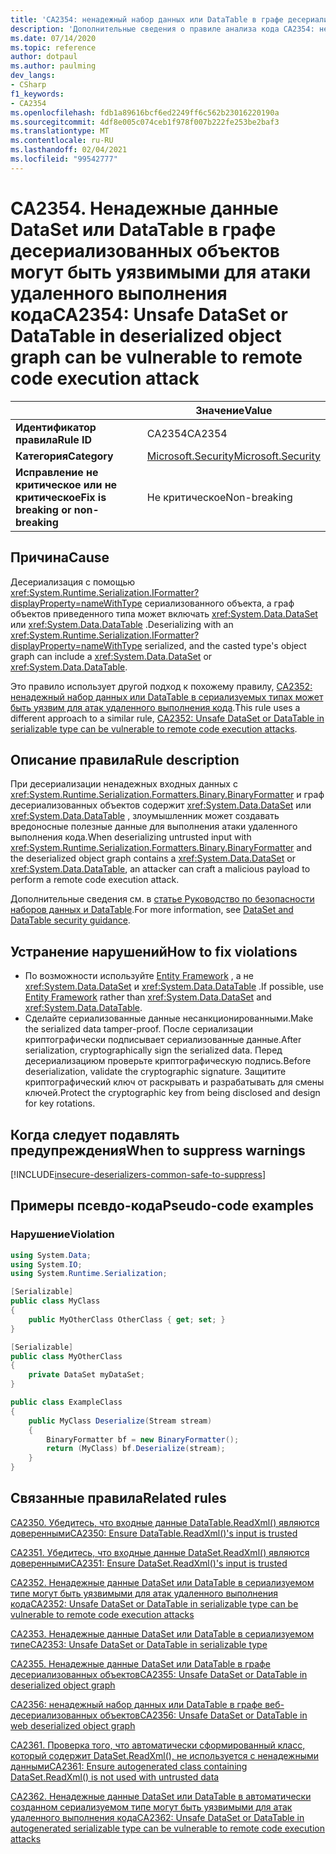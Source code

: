 ```yaml
---
title: 'CA2354: ненадежный набор данных или DataTable в графе десериализованных объектов может быть уязвим для атаки удаленного выполнения кода (анализ кода)'
description: 'Дополнительные сведения о правиле анализа кода CA2354: ненадежный набор данных или DataTable в графе десериализованных объектов может быть уязвим для атаки удаленного выполнения кода.'
ms.date: 07/14/2020
ms.topic: reference
author: dotpaul
ms.author: paulming
dev_langs:
- CSharp
f1_keywords:
- CA2354
ms.openlocfilehash: fdb1a89616bcf6ed2249ff6c562b23016220190a
ms.sourcegitcommit: 4df8e005c074ceb1f978f007b222fe253be2baf3
ms.translationtype: MT
ms.contentlocale: ru-RU
ms.lasthandoff: 02/04/2021
ms.locfileid: "99542777"
---
```

# <a name="ca2354-unsafe-dataset-or-datatable-in-deserialized-object-graph-can-be-vulnerable-to-remote-code-execution-attack"></a><span data-ttu-id="60863-103">CA2354. Ненадежные данные DataSet или DataTable в графе десериализованных объектов могут быть уязвимыми для атаки удаленного выполнения кода</span><span class="sxs-lookup"><span data-stu-id="60863-103">CA2354: Unsafe DataSet or DataTable in deserialized object graph can be vulnerable to remote code execution attack</span></span>

| | <span data-ttu-id="60863-104">Значение</span><span class="sxs-lookup"><span data-stu-id="60863-104">Value</span></span> |
|-|-|
| <span data-ttu-id="60863-105">**Идентификатор правила**</span><span class="sxs-lookup"><span data-stu-id="60863-105">**Rule ID**</span></span> |<span data-ttu-id="60863-106">CA2354</span><span class="sxs-lookup"><span data-stu-id="60863-106">CA2354</span></span>|
| <span data-ttu-id="60863-107">**Категория**</span><span class="sxs-lookup"><span data-stu-id="60863-107">**Category**</span></span> |[<span data-ttu-id="60863-108">Microsoft.Security</span><span class="sxs-lookup"><span data-stu-id="60863-108">Microsoft.Security</span></span>](security-warnings.md)|
| <span data-ttu-id="60863-109">**Исправление не критическое или не критическое**</span><span class="sxs-lookup"><span data-stu-id="60863-109">**Fix is breaking or non-breaking**</span></span> |<span data-ttu-id="60863-110">Не критическое</span><span class="sxs-lookup"><span data-stu-id="60863-110">Non-breaking</span></span>|

## <a name="cause"></a><span data-ttu-id="60863-111">Причина</span><span class="sxs-lookup"><span data-stu-id="60863-111">Cause</span></span>

<span data-ttu-id="60863-112">Десериализация с помощью <xref:System.Runtime.Serialization.IFormatter?displayProperty=nameWithType> сериализованного объекта, а граф объектов приведенного типа может включать <xref:System.Data.DataSet> или <xref:System.Data.DataTable> .</span><span class="sxs-lookup"><span data-stu-id="60863-112">Deserializing with an <xref:System.Runtime.Serialization.IFormatter?displayProperty=nameWithType> serialized, and the casted type's object graph can include a <xref:System.Data.DataSet> or <xref:System.Data.DataTable>.</span></span>

<span data-ttu-id="60863-113">Это правило использует другой подход к похожему правилу, [CA2352: ненадежный набор данных или DataTable в сериализуемых типах может быть уязвим для атак удаленного выполнения кода](ca2352.md).</span><span class="sxs-lookup"><span data-stu-id="60863-113">This rule uses a different approach to a similar rule, [CA2352: Unsafe DataSet or DataTable in serializable type can be vulnerable to remote code execution attacks](ca2352.md).</span></span>

## <a name="rule-description"></a><span data-ttu-id="60863-114">Описание правила</span><span class="sxs-lookup"><span data-stu-id="60863-114">Rule description</span></span>

<span data-ttu-id="60863-115">При десериализации ненадежных входных данных с <xref:System.Runtime.Serialization.Formatters.Binary.BinaryFormatter> и граф десериализованных объектов содержит <xref:System.Data.DataSet> или <xref:System.Data.DataTable> , злоумышленник может создавать вредоносные полезные данные для выполнения атаки удаленного выполнения кода.</span><span class="sxs-lookup"><span data-stu-id="60863-115">When deserializing untrusted input with <xref:System.Runtime.Serialization.Formatters.Binary.BinaryFormatter> and the deserialized object graph contains a <xref:System.Data.DataSet> or <xref:System.Data.DataTable>, an attacker can craft a malicious payload to perform a remote code execution attack.</span></span>

<span data-ttu-id="60863-116">Дополнительные сведения см. в [статье Руководство по безопасности наборов данных и DataTable](../../../framework/data/adonet/dataset-datatable-dataview/security-guidance.md).</span><span class="sxs-lookup"><span data-stu-id="60863-116">For more information, see [DataSet and DataTable security guidance](../../../framework/data/adonet/dataset-datatable-dataview/security-guidance.md).</span></span>

## <a name="how-to-fix-violations"></a><span data-ttu-id="60863-117">Устранение нарушений</span><span class="sxs-lookup"><span data-stu-id="60863-117">How to fix violations</span></span>

- <span data-ttu-id="60863-118">По возможности используйте [Entity Framework](/ef/) , а не <xref:System.Data.DataSet> и <xref:System.Data.DataTable> .</span><span class="sxs-lookup"><span data-stu-id="60863-118">If possible, use [Entity Framework](/ef/) rather than <xref:System.Data.DataSet> and <xref:System.Data.DataTable>.</span></span>
- <span data-ttu-id="60863-119">Сделайте сериализованные данные несанкционированными.</span><span class="sxs-lookup"><span data-stu-id="60863-119">Make the serialized data tamper-proof.</span></span> <span data-ttu-id="60863-120">После сериализации криптографически подписывает сериализованные данные.</span><span class="sxs-lookup"><span data-stu-id="60863-120">After serialization, cryptographically sign the serialized data.</span></span> <span data-ttu-id="60863-121">Перед десериализациюм проверьте криптографическую подпись.</span><span class="sxs-lookup"><span data-stu-id="60863-121">Before deserialization, validate the cryptographic signature.</span></span> <span data-ttu-id="60863-122">Защитите криптографический ключ от раскрывать и разрабатывать для смены ключей.</span><span class="sxs-lookup"><span data-stu-id="60863-122">Protect the cryptographic key from being disclosed and design for key rotations.</span></span>

## <a name="when-to-suppress-warnings"></a><span data-ttu-id="60863-123">Когда следует подавлять предупреждения</span><span class="sxs-lookup"><span data-stu-id="60863-123">When to suppress warnings</span></span>

[!INCLUDE[insecure-deserializers-common-safe-to-suppress](~/includes/code-analysis/insecure-deserializers-common-safe-to-suppress.md)]

## <a name="pseudo-code-examples"></a><span data-ttu-id="60863-124">Примеры псевдо-кода</span><span class="sxs-lookup"><span data-stu-id="60863-124">Pseudo-code examples</span></span>

### <a name="violation"></a><span data-ttu-id="60863-125">Нарушение</span><span class="sxs-lookup"><span data-stu-id="60863-125">Violation</span></span>

```csharp
using System.Data;
using System.IO;
using System.Runtime.Serialization;

[Serializable]
public class MyClass
{
    public MyOtherClass OtherClass { get; set; }
}

[Serializable]
public class MyOtherClass
{
    private DataSet myDataSet;
}

public class ExampleClass
{
    public MyClass Deserialize(Stream stream)
    {
        BinaryFormatter bf = new BinaryFormatter();
        return (MyClass) bf.Deserialize(stream);
    }
}
```

## <a name="related-rules"></a><span data-ttu-id="60863-126">Связанные правила</span><span class="sxs-lookup"><span data-stu-id="60863-126">Related rules</span></span>

[<span data-ttu-id="60863-127">CA2350. Убедитесь, что входные данные DataTable.ReadXml() являются доверенными</span><span class="sxs-lookup"><span data-stu-id="60863-127">CA2350: Ensure DataTable.ReadXml()'s input is trusted</span></span>](ca2350.md)

[<span data-ttu-id="60863-128">CA2351. Убедитесь, что входные данные DataSet.ReadXml() являются доверенными</span><span class="sxs-lookup"><span data-stu-id="60863-128">CA2351: Ensure DataSet.ReadXml()'s input is trusted</span></span>](ca2351.md)

[<span data-ttu-id="60863-129">CA2352. Ненадежные данные DataSet или DataTable в сериализуемом типе могут быть уязвимыми для атак удаленного выполнения кода</span><span class="sxs-lookup"><span data-stu-id="60863-129">CA2352: Unsafe DataSet or DataTable in serializable type can be vulnerable to remote code execution attacks</span></span>](ca2352.md)

[<span data-ttu-id="60863-130">CA2353. Ненадежные данные DataSet или DataTable в сериализуемом типе</span><span class="sxs-lookup"><span data-stu-id="60863-130">CA2353: Unsafe DataSet or DataTable in serializable type</span></span>](ca2353.md)

[<span data-ttu-id="60863-131">CA2355. Ненадежные данные DataSet или DataTable в графе десериализованных объектов</span><span class="sxs-lookup"><span data-stu-id="60863-131">CA2355: Unsafe DataSet or DataTable in deserialized object graph</span></span>](ca2355.md)

[<span data-ttu-id="60863-132">CA2356: ненадежный набор данных или DataTable в графе веб-десериализованных объектов</span><span class="sxs-lookup"><span data-stu-id="60863-132">CA2356: Unsafe DataSet or DataTable in web deserialized object graph</span></span>](ca2356.md)

[<span data-ttu-id="60863-133">CA2361. Проверка того, что автоматически сформированный класс, который содержит DataSet.ReadXml(), не используется с ненадежными данными</span><span class="sxs-lookup"><span data-stu-id="60863-133">CA2361: Ensure autogenerated class containing DataSet.ReadXml() is not used with untrusted data</span></span>](ca2361.md)

[<span data-ttu-id="60863-134">CA2362. Ненадежные данные DataSet или DataTable в автоматически созданном сериализуемом типе могут быть уязвимыми для атак удаленного выполнения кода</span><span class="sxs-lookup"><span data-stu-id="60863-134">CA2362: Unsafe DataSet or DataTable in autogenerated serializable type can be vulnerable to remote code execution attacks</span></span>](ca2362.md)
